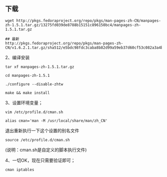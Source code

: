 ## 下载
```
wget http://pkgs.fedoraproject.org/repo/pkgs/man-pages-zh-CN/manpages-zh-1.5.1.tar.gz/13275fd039de8788b15151c896150bc4/manpages-zh-1.5.1.tar.gz

## 最新
http://pkgs.fedoraproject.org/repo/pkgs/man-pages-zh-CN/v1.6.2.1.tar.gz/sha512/e5bdc98fdc3caba8b82d99a59eb37d60cf53c082a3a4bd07bbcd800d1a87130fa9cdfe26d5426486c30d461db1d1ee2fcc2621d615925498e725665483acf688/v1.6.2.1.tar.gz

```

2、编译安装
```
tar xf manpages-zh-1.5.1.tar.gz

cd manpages-zh-1.5.1

./configure --disable-zhtw

make && make install
```
3、设置环境变量；
```
vim /etc/profile.d/cman.sh

alias cman='man -M /usr/local/share/man/zh_CN'
```
退出重新执行一下这个设置的别名文件
```
source /etc/profile.d/cman.sh
```
(说明：cman.sh是自定义的脚本执行文件)

4、一切OK，现在只需要验证即可；
```
cman iptables
```
